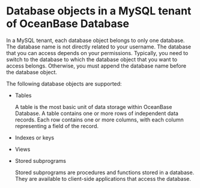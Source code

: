 Database objects in a MySQL tenant of OceanBase Database 
=============================================================================



In a MySQL tenant, each database object belongs to only one database. The database name is not directly related to your username. The database that you can access depends on your permissions. Typically, you need to switch to the database to which the database object that you want to access belongs. Otherwise, you must append the database name before the database object. 

The following database objects are supported:

* Tables

  A table is the most basic unit of data storage within OceanBase Database. A table contains one or more rows of independent data records. Each row contains one or more columns, with each column representing a field of the record.
  




<!-- -->

* Indexes or keys

  

* Views

  

* Stored subprograms

  Stored subprograms are procedures and functions stored in a database. They are available to client-side applications that access the database.
  




